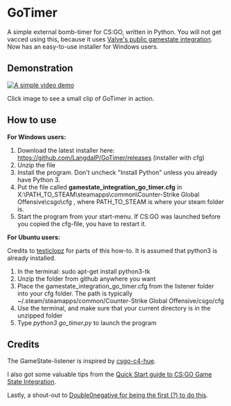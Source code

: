 # GoTimer
A simple external bomb-timer for CS:GO, written in Python. You will not get vacced using this, because it uses [Valve's public gamestate integration](https://developer.valvesoftware.com/wiki/Counter-Strike:_Global_Offensive_Game_State_Integration). Now has an easy-to-use installer for Windows users.

## Demonstration
[![A simple video demo](http://img.youtube.com/vi/tEdAwi1Hqbk/0.jpg)](http://www.youtube.com/watch?v=tEdAwi1Hqbk)

Click image to see a small clip of GoTimer in action.

## How to use

**For Windows users:**

1. Download the latest installer here: https://github.com/LangdalP/GoTimer/releases (installer with cfg)
2. Unzip the file 
3. Install the program. Don't uncheck "Install Python" unless you already have Python 3.
4. Put the file called **gamestate_integration_go_timer.cfg** in X:\PATH_TO_STEAM\steamapps\common\Counter-Strike Global Offensive\csgo\cfg , where PATH_TO_STEAM is where your steam folder is.
5. Start the program from your start-menu. If CS:GO was launched before you copied the cfg-file, you have to restart it.

**For Ubuntu users:** 

Credits to [testiclopz](https://www.reddit.com/user/testiclopz) for parts of this how-to. It is assumed that python3 is already installed.

1. In the terminal: sudo apt-get install python3-tk
2. Unzip the folder from github anywhere you want
3. Place the gamestate_integration_go_timer.cfg from the listener folder into your cfg folder. The path is typically ~/.steam/steamapps/common/Counter-Strike Global Offensive/csgo/cfg
4. Use the terminal, and make sure that your current directory is in the unzipped folder
5. Type *python3 go_timer.py* to launch the program

## Credits
The GameState-listener is inspired by [csgo-c4-hue](https://github.com/doobix/csgo-c4-hue).

I also got some valuable tips from the [Quick Start guide to CS:GO Game State Integration](https://github.com/tsuriga/csgo-gsi-qsguide).

Lastly, a shout-out to [Double0negative for being the first (?) to do this](https://github.com/Double0negative/CSGO-HUD).

